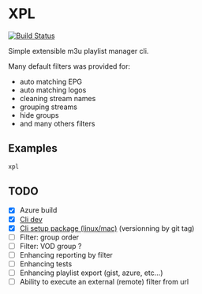 # XPL

[![Build Status](https://dev.azure.com/fazzaniheni/XPL/_apis/build/status/Fazzani.pliptvcli?branchName=master)](https://dev.azure.com/fazzaniheni/XPL/_build/latest?definitionId=1&branchName=master)

Simple extensible m3u playlist manager cli.

Many default filters was provided for:
- auto matching EPG
- auto matching logos
- cleaning stream names
- grouping streams
- hide groups
- and many others filters

## Examples

```bash
xpl
```
    
## TODO

- [x] Azure build
- [x] [Cli dev][cli_dev]
- [x] [Cli setup package (linux/mac)][cli_pkg] (versionning by git tag)
- [ ] Filter: group order
- [ ] Filter: VOD group ?
- [ ] Enhancing reporting by filter
- [ ] Enhancing tests
- [ ] Enhancing playlist export (gist, azure, etc...)
- [ ] Ability to execute an external (remote) filter from url

[cli_dev]:https://codeburst.io/building-beautiful-command-line-interfaces-with-python-26c7e1bb54df
[cli_pkg]:https://python-packaging.readthedocs.io/en/latest/command-line-scripts.html